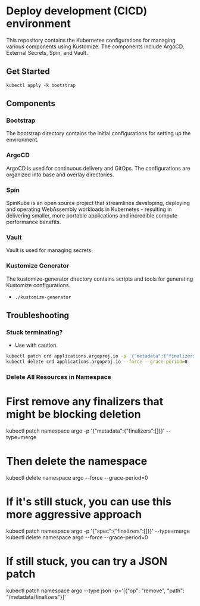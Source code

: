 # Deploy development (CICD) environment
This repository contains the Kubernetes configurations for managing various components using Kustomize. The components include ArgoCD, External Secrets, Spin, and Vault.

## Get Started

`kubectl apply -k bootstrap`


## Components


### Bootstrap

The bootstrap directory contains the initial configurations for setting up the environment.

### ArgoCD

ArgoCD is used for continuous delivery and GitOps. The configurations are organized into base and overlay directories.


### Spin
SpinKube is an open source project that streamlines developing, deploying and operating WebAssembly workloads in Kubernetes - resulting in delivering smaller, more portable applications and incredible compute performance benefits.


### Vault

Vault is used for managing secrets.

### Kustomize Generator

The kustomize-generator directory contains scripts and tools for generating Kustomize configurations.
- `./kustomize-generator`


## Troubleshooting
### Stuck terminating?
- Use with caution.
```bash
kubectl patch crd applications.argoproj.io -p '{"metadata":{"finalizers":[]}}' --type=merge
kubectl delete crd applications.argoproj.io --force --grace-period=0
```


### Delete All Resources in Namespace
# First remove any finalizers that might be blocking deletion
kubectl patch namespace argo -p '{"metadata":{"finalizers":[]}}' --type=merge

# Then delete the namespace
kubectl delete namespace argo --force --grace-period=0

# If it's still stuck, you can use this more aggressive approach
kubectl patch namespace argo -p '{"spec":{"finalizers":[]}}' --type=merge
kubectl delete namespace argo --force --grace-period=0

# If still stuck, you can try a JSON patch
kubectl patch namespace argo --type json -p='[{"op": "remove", "path": "/metadata/finalizers"}]'
